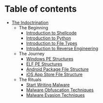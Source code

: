 # Table of contents

* [The Indoctrination](<./The Malware Bible.md>)
  * The Beginning
    * [Introduction to Shellcode](<./The%20Beginning/Introduction to Shellcode.md>)
    * [Introduction to Python](<./The%20Beginning/Introduction to Python.md>)
    * [Introduction to File Types](<./The%20Beginning/Introduction to File Types.md>)
    * [Introduction to Reverse Engineering](<./The%20Beginning/Introduction to Reverse Engineering.md>)
  * The Journey
    * [Windows PE Structures](<./The%20Journey/Windows PE Structure.md>)
    * [ELF PE Structures](<./The%20Journey/ELF PE Structure.md>)
    * [Android Package File Structure](<./The%20Journey/Android Package File Structure.md>)
    * [iOS App Store File Structure](<./The%20Journey/iOS App Store File Structure.md>)
  * The Rituals
    * [Start Writing Malware](<./The%20Rituals/Start Writing Malware.md>)
    * [Malware Obfuscation Techniques](<./The%20Rituals/Basics of Malware Obfuscation.md>)
    * [Malware Evasion Techniques](<./The%20Rituals/Malware Evasion Techniques.md>)